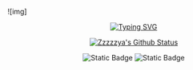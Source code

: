 <div>

  ![img]
</div>
<div id="title" align=center>

[![Typing SVG](https://readme-typing-svg.demolab.com?font=Questrial&size=21&duration=3000&pause=2000&color=2CB3F7&center=true&vCenter=true&random=true&width=435&lines=Zzzzzya+%F0%9F%98%8D%F0%9F%98%8D%F0%9F%98%8D%F0%9F%98%8D%F0%9F%98%8D;%E5%AE%89%E5%AE%89%E5%96%B5(%E2%9C%BF%E2%97%A1%E2%80%BF%E2%97%A1))](https://git.io/typing-svg)

[![Zzzzzya's Github Status](https://github-readme-stats.vercel.app/api?username=Zzzzzya&show_icons=true&theme=radical)](http://zyaaaaa.cn/)

![Static Badge](https://img.shields.io/badge/%E7%9F%A5%E4%B9%8E-Zzzzzya-blue?style=flat&link=https%3A%2F%2Fwww.zhihu.com%2Fpeople%2F90-86-33-44)
![Static Badge](https://img.shields.io/badge/Blog-Zzzzzya-orange?style=flat&link=https%3A%2F%2Fwww.zhihu.com%2Fpeople%2F90-86-33-44)

</div>

  
